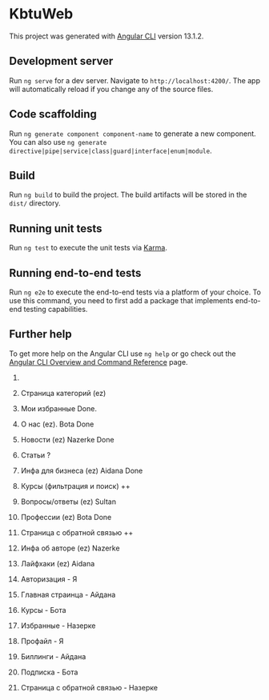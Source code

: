 # KbtuWeb

This project was generated with [Angular CLI](https://github.com/angular/angular-cli) version 13.1.2.

## Development server

Run `ng serve` for a dev server. Navigate to `http://localhost:4200/`. The app will automatically reload if you change any of the source files.

## Code scaffolding

Run `ng generate component component-name` to generate a new component. You can also use `ng generate directive|pipe|service|class|guard|interface|enum|module`.

## Build

Run `ng build` to build the project. The build artifacts will be stored in the `dist/` directory.

## Running unit tests

Run `ng test` to execute the unit tests via [Karma](https://karma-runner.github.io).

## Running end-to-end tests

Run `ng e2e` to execute the end-to-end tests via a platform of your choice. To use this command, you need to first add a package that implements end-to-end testing capabilities.

## Further help

To get more help on the Angular CLI use `ng help` or go check out the [Angular CLI Overview and Command Reference](https://angular.io/cli) page.

1.

1. Страница категорий (ez)
2. Мои избранные Done.
3. О нас (ez). Bota Done
4. Новости (ez) Nazerke Done
5. Статьи ?
6. Инфа для бизнеса (ez) Aidana Done
7. Курсы (фильтрация и поиск)  ++
8. Вопросы/ответы (ez) Sultan
9. Профессии (ez) Bota Done
10. Страница с обратной связью ++
11. Инфа об авторе (ez) Nazerke
12. Лайфхаки (ez) Aidana 


1. Авторизация - Я
2. Главная страинца - Айдана
3. Курсы - Бота
4. Избранные - Назерке
5. Профайл - Я
6. Биллинги - Айдана
7. Подписка - Бота
8. Страница с обратной связью - Назерке
